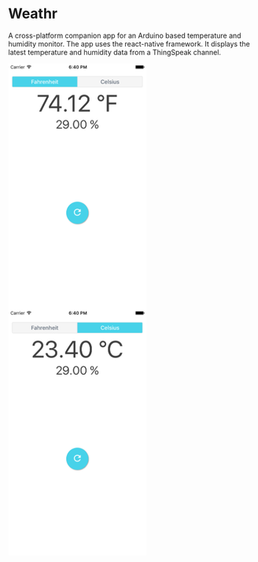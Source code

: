 # Weathr
A cross-platform companion app for an Arduino based temperature and humidity monitor. The app uses the react-native framework. It displays the latest temperature and humidity data from a ThingSpeak channel. 

<a href="https://github.com/stonepreston/Weathr/blob/master/images/Fahrenheit.png"><img src="https://github.com/stonepreston/Weathr/blob/master/images/Fahrenheit.png" align="left" height="500" ></a>

<a href="https://github.com/stonepreston/Weathr/blob/master/images/Celsius.png"><img src="https://github.com/stonepreston/Weathr/blob/master/images/Celsius.png" align="left" height="500" ></a>
